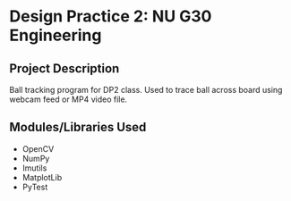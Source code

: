 # Design Practice 2: NU G30 Engineering

## Project Description 
Ball tracking program for DP2 class. Used to trace ball across board using webcam feed or MP4 video file.

## Modules/Libraries Used
- OpenCV
- NumPy
- Imutils
- MatplotLib
- PyTest
